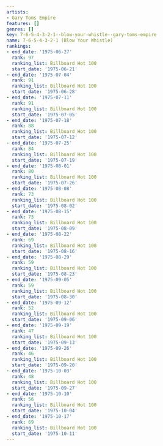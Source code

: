 ```yaml
---
artists:
- Gary Toms Empire
features: []
genres: []
key: 7-6-5-4-3-2-1--blow-your-whistle--gary-toms-empire
name: 7-6-5-4-3-2-1 (Blow Your Whistle)
rankings:
- end_date: '1975-06-27'
  rank: 97
  ranking_list: Billboard Hot 100
  start_date: '1975-06-21'
- end_date: '1975-07-04'
  rank: 91
  ranking_list: Billboard Hot 100
  start_date: '1975-06-28'
- end_date: '1975-07-11'
  rank: 91
  ranking_list: Billboard Hot 100
  start_date: '1975-07-05'
- end_date: '1975-07-18'
  rank: 88
  ranking_list: Billboard Hot 100
  start_date: '1975-07-12'
- end_date: '1975-07-25'
  rank: 84
  ranking_list: Billboard Hot 100
  start_date: '1975-07-19'
- end_date: '1975-08-01'
  rank: 80
  ranking_list: Billboard Hot 100
  start_date: '1975-07-26'
- end_date: '1975-08-08'
  rank: 73
  ranking_list: Billboard Hot 100
  start_date: '1975-08-02'
- end_date: '1975-08-15'
  rank: 73
  ranking_list: Billboard Hot 100
  start_date: '1975-08-09'
- end_date: '1975-08-22'
  rank: 69
  ranking_list: Billboard Hot 100
  start_date: '1975-08-16'
- end_date: '1975-08-29'
  rank: 59
  ranking_list: Billboard Hot 100
  start_date: '1975-08-23'
- end_date: '1975-09-05'
  rank: 59
  ranking_list: Billboard Hot 100
  start_date: '1975-08-30'
- end_date: '1975-09-12'
  rank: 52
  ranking_list: Billboard Hot 100
  start_date: '1975-09-06'
- end_date: '1975-09-19'
  rank: 47
  ranking_list: Billboard Hot 100
  start_date: '1975-09-13'
- end_date: '1975-09-26'
  rank: 46
  ranking_list: Billboard Hot 100
  start_date: '1975-09-20'
- end_date: '1975-10-03'
  rank: 48
  ranking_list: Billboard Hot 100
  start_date: '1975-09-27'
- end_date: '1975-10-10'
  rank: 56
  ranking_list: Billboard Hot 100
  start_date: '1975-10-04'
- end_date: '1975-10-17'
  rank: 69
  ranking_list: Billboard Hot 100
  start_date: '1975-10-11'
---
```


